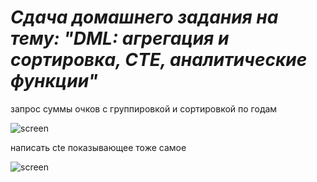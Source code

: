  # ***Сдача домашнего задания на тему:  "DML: агрегация и сортировка, CTE, аналитические функции"*** 
  запрос суммы очков с группировкой и сортировкой по годам

   <image src=/images/DML_CTE/dml_sum.jpg
 alt="screen"
 caption="Сумма очков по годам">

 написать cte показывающее тоже самое

  <image src=/images/DML_CTE/DML_CTL.jpg
 alt="screen"
 caption="Сумма очков по годам"> 